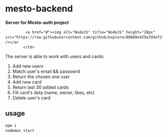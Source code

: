 # mesto-backend
**Server for Mesto-auth project**

             <a href="#"><img alt="NodeJS" title="NodeJS" height="28px" src="https://raw.githubusercontent.com/github/explore/80688e429a7d4ef2fca1e82350fe8e3517d3494d/topics/nodejs/nodejs.png" /></a>
            </td>

The server is able to work with users and cards:
1. Add new users
2. Match user's email && passowrd
3. Return the chosen one user
4. Add new card
5. Return last 30 added cards
6. Fill card's data (name, owner, likes, etc)
7. Delete user's card

## usage

```
npm i
nodemon start
```

